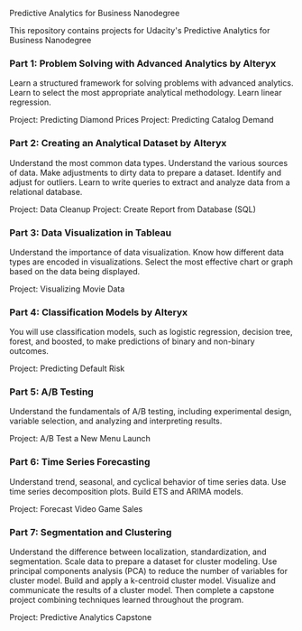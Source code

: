 Predictive Analytics for Business Nanodegree

This repository contains projects for Udacity's Predictive Analytics for Business Nanodegree

### Part 1: Problem Solving with Advanced Analytics by Alteryx
Learn a structured framework for solving problems with advanced analytics. Learn to select the most appropriate analytical methodology. Learn linear regression.

Project: Predicting Diamond Prices
Project: Predicting Catalog Demand

### Part 2: Creating an Analytical Dataset by Alteryx
Understand the most common data types. Understand the various sources of data. Make adjustments to dirty data to prepare a dataset. Identify and adjust for outliers. Learn to write queries to extract and analyze data from a relational database.

Project: Data Cleanup
Project: Create Report from Database (SQL)

### Part 3: Data Visualization in Tableau
Understand the importance of data visualization. Know how different data types are encoded in visualizations. Select the most effective chart or graph based on the data being displayed.

Project: Visualizing Movie Data

### Part 4: Classification Models by Alteryx
You will use classification models, such as logistic regression, decision tree, forest, and boosted, to make predictions of binary and non-binary outcomes.

Project: Predicting Default Risk

### Part 5: A/B Testing
Understand the fundamentals of A/B testing, including experimental design, variable selection, and analyzing and interpreting results.

Project: A/B Test a New Menu Launch

### Part 6: Time Series Forecasting
Understand trend, seasonal, and cyclical behavior of time series data. Use time series decomposition plots. Build ETS and ARIMA models.

Project: Forecast Video Game Sales

### Part 7: Segmentation and Clustering
Understand the difference between localization, standardization, and segmentation. Scale data to prepare a dataset for cluster modeling. Use principal components analysis (PCA) to reduce the number of variables for cluster model. Build and apply a k-centroid cluster model. Visualize and communicate the results of a cluster model. Then complete a capstone project combining techniques learned throughout the program.

Project: Predictive Analytics Capstone
